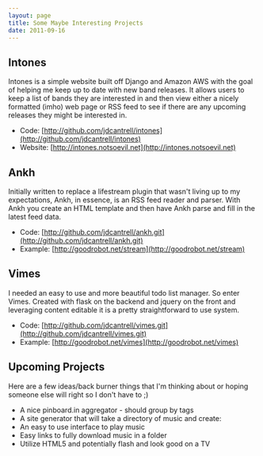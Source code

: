 ```yaml
--- 
layout: page
title: Some Maybe Interesting Projects 
date: 2011-09-16
---
```


## Intones
Intones is a simple website built off Django and Amazon AWS with the goal
of helping me keep up to date with new band releases. It allows users to
keep a list of bands they are interested in and then view either a nicely
formatted (imho) web page or RSS feed to see if there are any upcoming
releases they might be interested in. 
* Code: [http://github.com/jdcantrell/intones](http://github.com/jdcantrell/intones)
* Website: [http://intones.notsoevil.net](http://intones.notsoevil.net)

## Ankh
Initially written to replace a lifestream plugin that wasn't living up to my
expectations, Ankh, in essence, is an RSS feed reader and parser. With Ankh 
you create an HTML template and then have Ankh parse and fill in the latest
feed data. 
* Code: [http://github.com/jdcantrell/ankh.git](http://github.com/jdcantrell/ankh.git)
* Example: [http://goodrobot.net/stream](http://goodrobot.net/stream)

## Vimes
I needed an easy to use and more beautiful todo list manager. So enter Vimes.
Created with flask on the backend and jquery on the front and leveraging
content editable it is a pretty straightforward to use system.
* Code: [http://github.com/jdcantrell/vimes.git](http://github.com/jdcantrell/vimes.git)
* Example: [http://goodrobot.net/vimes](http://goodrobot.net/vimes)

## Upcoming Projects
Here are a few ideas/back burner things that I'm thinking about or hoping
someone else will right so I don't have to ;)

* A nice pinboard.in aggregator - should group by tags
* A site generator that will take a directory of music and create:
 * An easy to use interface to play music
 * Easy links to fully download music in a folder
 * Utilize HTML5 and potentially flash and look good on a TV
